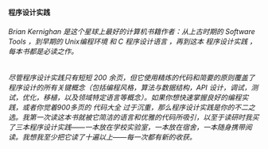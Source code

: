 #### 程序设计实践

###### Brian Kernighan 是这个星球上最好的计算机书籍作者：从上古时期的 Software Tools ，到早期的 Unix编程环境 和 C 程序设计语言 ，再到这本 程序设计实践 ，每本书都是必读之作。

###### 尽管程序设计实践只有短短 200 余页，但它使用精炼的代码和简要的原则覆盖了程序设计的所有关键概念（包括编程风格，算法与数据结构，API 设计，调试，测试，优化，移植，以及领域特定语言等概念）。如果你想快速掌握良好的编程实践，或者你觉着900多页的 代码大全 过于沉重，那么程序设计实践是你的不二之选。我第一次读这本书就被它简洁的语言和优雅的代码所吸引，以至于读研时我买了三本程序设计实践——一本放在学校实验室，一本放在宿舍，一本随身携带阅读。我想我至少把它读了十遍以上——每一次都有新的收获。



